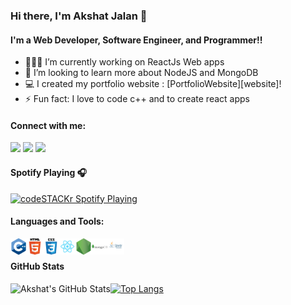 ### Hi there, I'm Akshat Jalan 👋

#### I'm a Web Developer, Software Engineer, and Programmer!!

- 🧑🏻‍💻  I’m currently working on ReactJs Web apps 
- 🧩  I’m looking to learn more about NodeJS and MongoDB
- 💻  I created my portfolio website : [PortfolioWebsite][website]!
- ⚡  Fun fact: I love to code c++ and to create react apps

#### Connect with me:

[![](https://img.shields.io/badge/LinkedIn-0077B5?style=for-the-badge&logo=linkedin&logoColor=white)](https://www.linkedin.com/in/akshat-jalan/)
[![](https://img.shields.io/badge/Instagram-E4405F?style=for-the-badge&logo=instagram&logoColor=white)](https://www.instagram.com/akshatxjalan/)
[![](https://img.shields.io/badge/Twitter-1DA1F2?style=for-the-badge&logo=twitter&logoColor=white)](https://twitter.com/AkshatJalan13)

#### Spotify Playing 🎧

[<img src="https://now-playing-codestackr.vercel.app/api/spotify-playing" alt="codeSTACKr Spotify Playing" width="350" />](https://open.spotify.com/user/swyqyimdc12jajde4vpwd2x1b)


#### Languages and Tools:

<img align="left" alt="Cpp" width="26px" src="https://raw.githubusercontent.com/github/explore/80688e429a7d4ef2fca1e82350fe8e3517d3494d/topics/cpp/cpp.png" />
<img align="left" alt="HTML5" width="26px" src="https://raw.githubusercontent.com/github/explore/80688e429a7d4ef2fca1e82350fe8e3517d3494d/topics/html/html.png" />
<img align="left" alt="CSS3" width="26px" src="https://raw.githubusercontent.com/github/explore/80688e429a7d4ef2fca1e82350fe8e3517d3494d/topics/css/css.png" />
<img align="left" alt="React" width="26px" src="https://raw.githubusercontent.com/github/explore/80688e429a7d4ef2fca1e82350fe8e3517d3494d/topics/react/react.png" />
<img align="left" alt="Node.js" width="26px" src="https://raw.githubusercontent.com/github/explore/80688e429a7d4ef2fca1e82350fe8e3517d3494d/topics/nodejs/nodejs.png" />
<img align="left" alt="MongoDB" width="26px" src="https://raw.githubusercontent.com/github/explore/80688e429a7d4ef2fca1e82350fe8e3517d3494d/topics/mongodb/mongodb.png" />
<img align="left" alt="Java" width="26px" src="https://raw.githubusercontent.com/github/explore/80688e429a7d4ef2fca1e82350fe8e3517d3494d/topics/java/java.png" />

<br />

#### GitHub Stats

  <img align="left" alt="Akshat's GitHub Stats" src="https://github-readme-stats.vercel.app/api?username=akshatjalan&show_icons=true&hide_border=true" />

[![Top Langs](https://github-readme-stats.vercel.app/api/top-langs/?username=akshatjalan&layout=compact)](https://github.com/akshatjalan/github-readme-stats)

